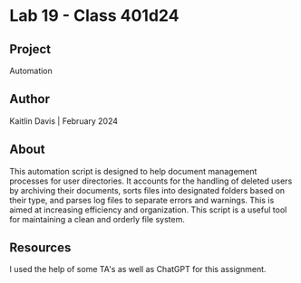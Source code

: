 # Lab 19 - Class 401d24

## Project
Automation

## Author
Kaitlin Davis | February 2024

## About
This automation script is designed to help document management processes for user directories. It accounts for the handling of deleted users by archiving their documents, sorts files into designated folders based on their type, and parses log files to separate errors and warnings. This is aimed at increasing efficiency and organization. This script is a useful tool for maintaining a clean and orderly file system.

## Resources
I used the help of some TA's as well as ChatGPT for this assignment.